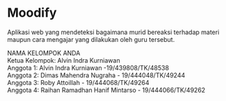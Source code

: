 # Moodify
Aplikasi web yang mendeteksi bagaimana murid bereaksi terhadap materi maupun cara mengajar yang dilakukan oleh guru tersebut. <br/>

NAMA KELOMPOK ANDA  <br/>
Ketua Kelompok: Alvin Indra Kurniawan  <br/>
Anggota 1: Alvin Indra Kurniawan -19/439808/TK/48538 <br/>
Anggota 2:  Dimas Mahendra Nugraha - 19/444048/TK/49244 <br/>
Anggota 3: Roby Attoillah - 19/444068/TK/49264  <br/>
Anggota 4: Raihan Ramadhan Hanif Mintarso - 19/444066/TK/49262 <br/>
